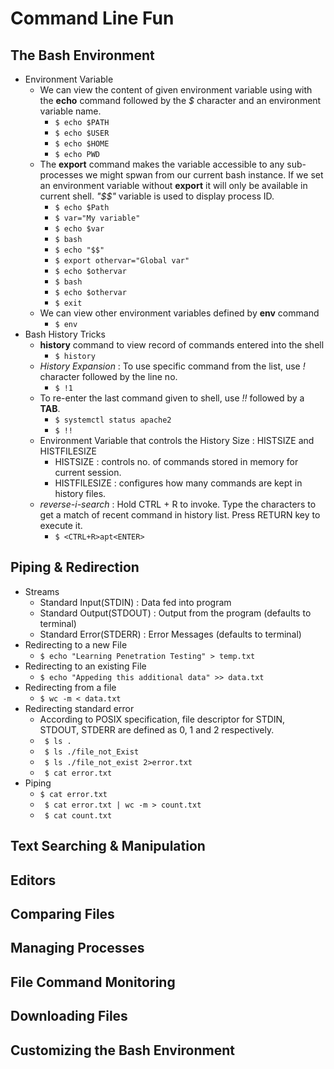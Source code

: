 # Command Line Fun

## The Bash Environment
- Environment Variable
    - We can view the content of given environment variable using with the **echo** command followed by the *$* character and an environment variable name.
        - ``` $ echo $PATH ```
        - ``` $ echo $USER ```
        - ``` $ echo $HOME ```
        - ``` $ echo PWD ```
    - The **export** command makes the variable accessible to any sub-processes we might spwan from our current bash instance. If we set an environment variable without **export** it will only be available in current shell. *"$$"* variable is used to display process ID.
        - ``` $ echo $Path ```
        - ``` $ var="My variable" ```
        - ``` $ echo $var ```
        - ``` $ bash ```
        - ``` $ echo "$$" ```
        - ``` $ export othervar="Global var" ```
        - ``` $ echo $othervar ```
        - ``` $ bash ```
        - ``` $ echo $othervar ```
        - ``` $ exit ```
    - We can view other environment variables defined by **env** command 
        - ``` $ env ```
- Bash History Tricks
    - **history** command to view record of commands entered into the shell
        - ``` $ history ```
    - *History Expansion* :  To use specific command from the list, use *!* character followed by the line no. 
        - ``` $ !1 ```
    - To re-enter the last command given to shell, use *!!* followed by a **TAB**.
        - ``` $ systemctl status apache2 ```
        - ``` $ !! ```
    - Environment Variable that controls the History Size : HISTSIZE and HISTFILESIZE
        - HISTSIZE : controls no. of commands stored in memory for current session.
        - HISTFILESIZE : configures how many commands are kept in history files.
    - *reverse-i-search* : Hold CTRL + R to invoke. Type the characters to get a match of recent command in history list. Press RETURN key to execute it.
        - ``` $ <CTRL+R>apt<ENTER> ``` 
## Piping & Redirection
- Streams
    - Standard Input(STDIN) : Data fed into program
    - Standard Output(STDOUT) : Output from the program (defaults to terminal)
    - Standard Error(STDERR) : Error Messages (defaults to terminal)
- Redirecting to a new File
    - ``` $ echo "Learning Penetration Testing" > temp.txt ```
- Redirecting to an existing File
    - ``` $ echo "Appeding this additional data" >> data.txt ```
- Redirecting from a file
    - ``` $ wc -m < data.txt ```
- Redirecting standard error
    - According to POSIX specification, file descriptor for STDIN, STDOUT, STDERR are defined as 0, 1 and 2 respectively.
    - ``` $ ls .```
    - ``` $ ls ./file_not_Exist```
    - ``` $ ls ./file_not_exist 2>error.txt```
    - ``` $ cat error.txt```
- Piping
    - ``` $ cat error.txt ```
    - ``` $ cat error.txt | wc -m > count.txt```
    - ``` $ cat count.txt```
## Text Searching & Manipulation
## Editors
## Comparing Files
## Managing Processes
## File Command Monitoring
## Downloading Files
## Customizing the Bash Environment
